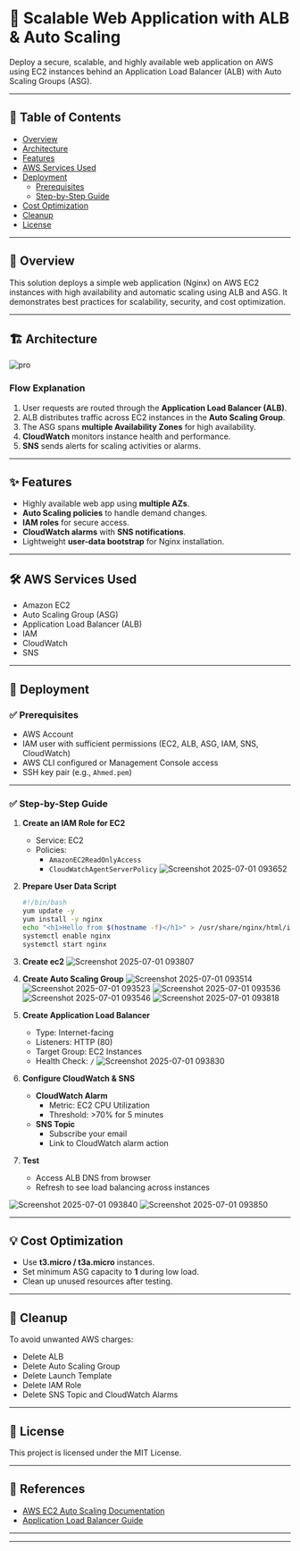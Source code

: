 # 🚀 Scalable Web Application with ALB & Auto Scaling

Deploy a secure, scalable, and highly available web application on AWS using EC2 instances behind an Application Load Balancer (ALB) with Auto Scaling Groups (ASG).

---

## 📝 Table of Contents

- [Overview](#overview)
- [Architecture](#architecture)
- [Features](#features)
- [AWS Services Used](#aws-services-used)
- [Deployment](#deployment)
  - [Prerequisites](#prerequisites)
  - [Step-by-Step Guide](#step-by-step-guide)
- [Cost Optimization](#cost-optimization)
- [Cleanup](#cleanup)
- [License](#license)

---

## 🔷 Overview

This solution deploys a simple web application (Nginx) on AWS EC2 instances with high availability and automatic scaling using ALB and ASG. It demonstrates best practices for scalability, security, and cost optimization.

---

## 🏗️ Architecture

![pro](https://github.com/user-attachments/assets/d304c50f-aa5c-426f-836d-2265b17d0abf)


### **Flow Explanation**

1. User requests are routed through the **Application Load Balancer (ALB)**.
2. ALB distributes traffic across EC2 instances in the **Auto Scaling Group**.
3. The ASG spans **multiple Availability Zones** for high availability.
4. **CloudWatch** monitors instance health and performance.
5. **SNS** sends alerts for scaling activities or alarms.

---

## ✨ Features

- Highly available web app using **multiple AZs**.
- **Auto Scaling policies** to handle demand changes.
- **IAM roles** for secure access.
- **CloudWatch alarms** with **SNS notifications**.
- Lightweight **user-data bootstrap** for Nginx installation.

---

## 🛠️ AWS Services Used

- Amazon EC2
- Auto Scaling Group (ASG)
- Application Load Balancer (ALB)
- IAM
- CloudWatch
- SNS

---

## 🚀 Deployment

### ✅ Prerequisites

- AWS Account
- IAM user with sufficient permissions (EC2, ALB, ASG, IAM, SNS, CloudWatch)
- AWS CLI configured or Management Console access
- SSH key pair (e.g., `Ahmed.pem`)

---

### ✅ Step-by-Step Guide

1. **Create an IAM Role for EC2**
   - Service: EC2
   - Policies:
     - `AmazonEC2ReadOnlyAccess`
     - `CloudWatchAgentServerPolicy`
  ![Screenshot 2025-07-01 093652](https://github.com/user-attachments/assets/d672df8e-880a-4faa-976e-f765e86cc21e)


2. **Prepare User Data Script**

    ```bash
    #!/bin/bash
    yum update -y
    yum install -y nginx
    echo "<h1>Hello from $(hostname -f)</h1>" > /usr/share/nginx/html/index.html
    systemctl enable nginx
    systemctl start nginx
    ```

3. **Create ec2**
  ![Screenshot 2025-07-01 093807](https://github.com/user-attachments/assets/769e1004-04c3-4f20-91b5-a6a992bad952)


4. **Create Auto Scaling Group**
  ![Screenshot 2025-07-01 093514](https://github.com/user-attachments/assets/8d2e6d0b-9d91-4df9-b8cb-ec12c9be00e1)
![Screenshot 2025-07-01 093523](https://github.com/user-attachments/assets/087ffb8e-5f16-4eac-a78c-843b1d80b4e5)
![Screenshot 2025-07-01 093536](https://github.com/user-attachments/assets/197dc819-721d-4cc6-9245-6f5b7c87a266)
![Screenshot 2025-07-01 093546](https://github.com/user-attachments/assets/2ec63d9c-df35-46e3-8cdf-b57808edf027)
![Screenshot 2025-07-01 093818](https://github.com/user-attachments/assets/b8da32fd-c2b4-4129-aa42-2f7f8cebea50)




6. **Create Application Load Balancer**
   - Type: Internet-facing
   - Listeners: HTTP (80)
   - Target Group: EC2 Instances
   - Health Check: `/`
  ![Screenshot 2025-07-01 093830](https://github.com/user-attachments/assets/399139fc-ed71-4b8e-8c6c-fad352533047)


7. **Configure CloudWatch & SNS**
   - **CloudWatch Alarm**
     - Metric: EC2 CPU Utilization
     - Threshold: >70% for 5 minutes
   - **SNS Topic**
     - Subscribe your email
     - Link to CloudWatch alarm action

8. **Test**
   - Access ALB DNS from browser
   - Refresh to see load balancing across instances

![Screenshot 2025-07-01 093840](https://github.com/user-attachments/assets/f1c898d2-47a3-440a-9dac-034291706f7b)
![Screenshot 2025-07-01 093850](https://github.com/user-attachments/assets/5d8c54ca-7e81-4d55-bba8-92c679a2e753)


---

## 💡 Cost Optimization

- Use **t3.micro / t3a.micro** instances.
- Set minimum ASG capacity to **1** during low load.
- Clean up unused resources after testing.

---

## 🧹 Cleanup

To avoid unwanted AWS charges:

- Delete ALB
- Delete Auto Scaling Group
- Delete Launch Template
- Delete IAM Role
- Delete SNS Topic and CloudWatch Alarms

---

## 📄 License

This project is licensed under the MIT License.

---

## 🔗 References

- [AWS EC2 Auto Scaling Documentation](https://docs.aws.amazon.com/autoscaling/ec2/userguide/what-is-amazon-ec2-auto-scaling.html)
- [Application Load Balancer Guide](https://docs.aws.amazon.com/elasticloadbalancing/latest/application/introduction.html)

---

---

